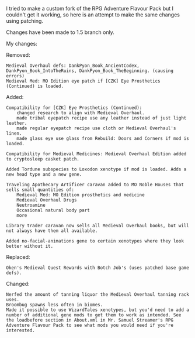 I tried to make a custom fork of the RPG Adventure Flavour Pack but I couldn't get it working, so here is an attempt to make the same changes using patching.

Changes have been made to 1.5 branch only.

My changes:

Removed:
    
    Medieval Overhaul defs: DankPyon_Book_AncientCodex, DankPyon_Book_IntoTheRuins, DankPyon_Book_TheBeginning. (causing errors)
    Medieval Med: MO Edition eye patch if [CZK] Eye Prosthetics (Continued) is loaded.

Added:

    Compatibility for [CZK] Eye Prosthetics (Continued):
        changed research to align with Medieval Overhaul.
        made tribal eyepatch recipe use any leather instead of just light leather.
        made regular eyepatch recipe use cloth or Medieval Overhaul's linen.
        made glass eye use glass from Rebuild: Doors and Corners if mod is loaded.

    Compatibility for Medieval Medicines: Medieval Overhaul Edition added to cryptosleep casket patch.

    Added Tordune subspecies to Loxodon xenotype if mod is loaded. Adds a new head type and a new gene.

    Traveling Apothecary Artificer caravan added to MO Noble Houses that sells small quantities of:
        Medieval Med: MO Edition prosthetics and medicine
        Medieval Overhaul Drugs
        Neutroamine
        Occasional natural body part
        more

    Library trader caravan now sells all Medieval Overhaul books, but will not always have them all available.

    Added no-facial-animations gene to certain xenotypes where they look better without it.

Replaced:

    Oken's Medieval Quest Rewards with Botch Job's (uses patched base game defs).

Changed:

    Nerfed the amount of tanning liquor the Medieval Overhaul tanning rack uses.
    Broombug spawns less often in biomes.
    Made it possible to use WizardTales xenotypes, but you'd need to add a number of additional gene mods to get them to work as intended. See the loadbefore section in About.xml in Mr. Samuel Streamer's RPG Adventure Flavour Pack to see what mods you would need if you're interested.
